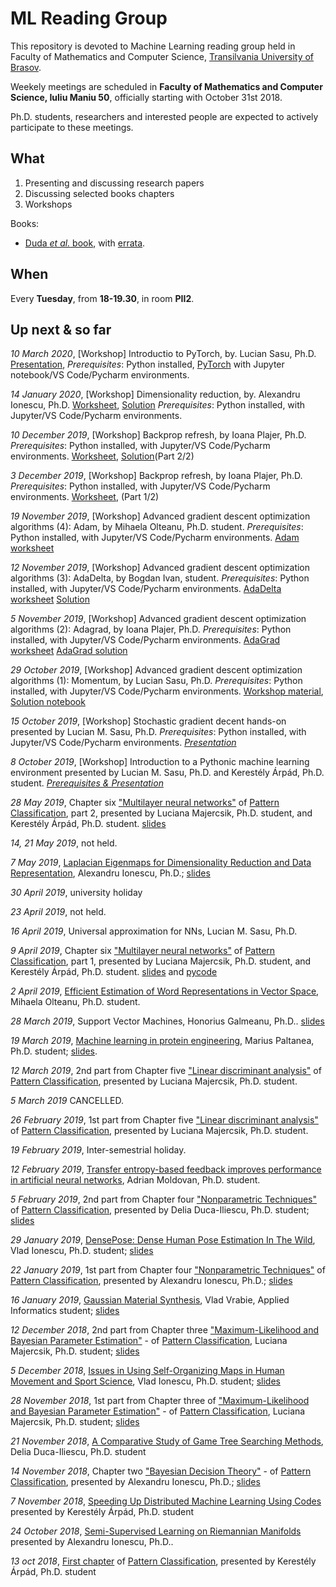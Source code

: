 # ML Reading Group

This repository is devoted to Machine Learning reading group held in Faculty of Mathematics and Computer Science, [Transilvania University of Brasov](http://www.unitv.ro/).

Weekely meetings are scheduled in **Faculty of Mathematics and Computer Science, Iuliu Maniu 50**, officially starting with October 31st 2018.

Ph.D. students, researchers and interested people are expected to actively participate to these meetings.

## What

1) Presenting and discussing research papers
2) Discussing selected books chapters
3) Workshops

Books:

- [Duda *et al.* book](https://www.amazon.com/Pattern-Classification-Pt-1-Richard-Duda/dp/0471056693/), with [errata](https://www.cse.unr.edu/~bebis/CS479/Handouts/Errata.pdf).

## When

Every **Tuesday**, from **18-19.30**, in room **PII2**.

## Up next & so far

*10 March 2020*, [Workshop] Introductio to PyTorch, by. Lucian Sasu, Ph.D. [Presentation](/Presentations/2020/03.march/20/DimensionalityReductionWorksheet.ipynb), *Prerequisites*: Python installed, [PyTorch](https://pytorch.org) with Jupyter notebook/VS Code/Pycharm environments. 

*14 January 2020*, [Workshop] Dimensionality reduction, by. Alexandru Ionescu, Ph.D. [Worksheet](/Presentations/2020/01.January/14/DimensionalityReductionWorksheet.ipynb), [Solution](/Presentations/2020/01.January/14/DimensionalityReductionSolutions.ipynb)  *Prerequisites*: Python installed, with Jupyter/VS Code/Pycharm environments. 

*10 December 2019*, [Workshop] Backprop refresh, by Ioana Plajer, Ph.D. *Prerequisites*: Python installed, with Jupyter/VS Code/Pycharm environments. [Worksheet](/Presentations/2019/12.December/10/Classification-Worksheet-December.ipynb), [Solution](/Presentations/2019/12.December/10/Classification-Worksheet-Solution.ipynb)(Part 2/2)

*3 December 2019*, [Workshop] Backprop refresh, by Ioana Plajer, Ph.D. *Prerequisites*: Python installed, with Jupyter/VS Code/Pycharm environments. [Worksheet](/Presentations/2019/12.December/03/Classification-Worksheet-December.ipynb), (Part 1/2)

*19 November 2019*, [Workshop] Advanced gradient descent optimization algorithms (4): Adam, by Mihaela Olteanu, Ph.D. student. *Prerequisites*: Python installed, with Jupyter/VS Code/Pycharm environments. [Adam worksheet](/Presentations/2019/11.November/19/Adam_Worksheet.ipynb)

*12 November 2019*, [Workshop] Advanced gradient descent optimization algorithms (3): AdaDelta, by Bogdan Ivan, student. *Prerequisites*: Python installed, with Jupyter/VS Code/Pycharm environments. [AdaDelta worksheet](/Presentations/2019/11.November/12/AdaDelta_Worksheet.ipynb) [Solution](/Presentations/2019/11.November/12/AdaDelta_Worksheet_Solved.ipynb)

*5 November 2019*, [Workshop] Advanced gradient descent optimization algorithms (2): Adagrad, by Ioana Plajer, Ph.D. *Prerequisites*: Python installed, with Jupyter/VS Code/Pycharm environments. [AdaGrad worksheet](/Presentations/2019/11.November/05/AdaGrad-Worksheet.ipynb) [AdaGrad solution](/Presentations/2019/11.November/05/AdaGrad_solutions.ipynb)
 
*29 October 2019*, [Workshop] Advanced gradient descent optimization algorithms (1): Momentum, by Lucian Sasu, Ph.D. *Prerequisites*: Python installed, with Jupyter/VS Code/Pycharm environments. [Workshop material](/Presentations/2019/10.October/29/Momentum_workshop.ipynb),  [Solution notebook](/Presentations/2019/10.October/29/Momentum.ipynb)

*15 October 2019*, [Workshop] Stochastic gradient decent hands-on presented by Lucian M. Sasu, Ph.D. *Prerequisites*: Python installed, with Jupyter/VS Code/Pycharm environments. [*Presentation*](/Presentations/2019/10.October/15/sgd.ipynb)

*8 October 2019*, [Workshop] Introduction to a Pythonic machine learning environment presented by Lucian M. Sasu, Ph.D. and Kerestély Árpád, Ph.D. student. [*Prerequisites & Presentation*](/Presentations/2019/10.October/08/IntroToML.ipynb)

*28 May 2019*, Chapter six ["Multilayer neural networks"](https://cds.cern.ch/record/683166/files/0471056693_TOC.pdf) of [Pattern Classification](https://www.amazon.com/Pattern-Classification-Pt-1-Richard-Duda/dp/0471056693/ref=sr_1_1?ie=UTF8&qid=1540993285&sr=8-1&keywords=Classification+duda), part 2, presented by Luciana Majercsik, Ph.D. student, and  Kerestély Árpád, Ph.D. student. [slides](/Presentations/2019/05.May/28/NN_part2.pdf)

*14, 21 May 2019*, not held.

*7 May 2019*, [Laplacian Eigenmaps for Dimensionality Reduction and Data Representation](/Presentations/2019/05.May/07/Laplacian.pdf), Alexandru Ionescu, Ph.D.; [slides](/Presentations/2019/05.May/07/Laplacian_Eigenmaps.pdf)

*30 April 2019*, university holiday

*23 April 2019*, not held.

*16 April 2019*, Universal approximation for NNs, Lucian M. Sasu, Ph.D.

*9 April 2019*, Chapter six ["Multilayer neural networks"](https://cds.cern.ch/record/683166/files/0471056693_TOC.pdf) of [Pattern Classification](https://www.amazon.com/Pattern-Classification-Pt-1-Richard-Duda/dp/0471056693/ref=sr_1_1?ie=UTF8&qid=1540993285&sr=8-1&keywords=Classification+duda), part 1, presented by Luciana Majercsik, Ph.D. student, and  Kerestély Árpád, Ph.D. student. [slides](/Presentations/2019/04.April/09/NN_part1.pdf) and [pycode](/Presentations/2019/04.April/09/python/)

*2 April 2019*, [Efficient Estimation of Word Representations in Vector Space](https://arxiv.org/pdf/1301.3781.pdf), Mihaela Olteanu, Ph.D. student.

*28 March 2019*, Support Vector Machines, Honorius Galmeanu, Ph.D.. [slides](/Presentations/2019/03.March/28/svm-slides.pdf)

*19 March 2019*, [Machine learning in protein engineering](https://arxiv.org/pdf/1811.10775.pdf), Marius Paltanea, Ph.D. student; [slides](/Presentations/2019/03.March/19/ML_protein.pdf).

*12 March 2019*, 2nd part from Chapter five ["Linear discriminant analysis"](https://cds.cern.ch/record/683166/files/0471056693_TOC.pdf) of [Pattern Classification](https://www.amazon.com/Pattern-Classification-Pt-1-Richard-Duda/dp/0471056693/ref=sr_1_1?ie=UTF8&qid=1540993285&sr=8-1&keywords=Classification+duda), presented by Luciana Majercsik, Ph.D. student.

*5 March 2019* CANCELLED.

*26 February 2019*, 1st part from Chapter five ["Linear discriminant analysis"](https://cds.cern.ch/record/683166/files/0471056693_TOC.pdf) of [Pattern Classification](https://www.amazon.com/Pattern-Classification-Pt-1-Richard-Duda/dp/0471056693/ref=sr_1_1?ie=UTF8&qid=1540993285&sr=8-1&keywords=Classification+duda), presented by Luciana Majercsik, Ph.D. student.

*19 February 2019*, Inter-semestrial holiday.

*12 February 2019*, [Transfer entropy-based feedback improves performance in artificial neural networks](https://arxiv.org/pdf/1706.04265.pdf), Adrian Moldovan, Ph.D. student.

*5 February 2019*, 2nd part from Chapter four ["Nonparametric Techniques"](https://cds.cern.ch/record/683166/files/0471056693_TOC.pdf) of [Pattern Classification](https://www.amazon.com/Pattern-Classification-Pt-1-Richard-Duda/dp/0471056693/ref=sr_1_1?ie=UTF8&qid=1540993285&sr=8-1&keywords=Classification+duda), presented by Delia Duca-Iliescu, Ph.D. student; [slides](/Presentations/2019/02.February/05/Prezentare_ML_5_feb.pdf)

*29 January 2019*, [DensePose: Dense Human Pose Estimation In The Wild](https://research.fb.com/wp-content/uploads/2018/03/densepose-dense-human-pose-estimation-in-thewild.pdf?), Vlad Ionescu, Ph.D. student; [slides](/Presentations/2019/01.January/29/DensePose_IonescuVlad.pdf)

*22 January 2019*, 1st part from Chapter four ["Nonparametric Techniques"](https://cds.cern.ch/record/683166/files/0471056693_TOC.pdf) of [Pattern Classification](https://www.amazon.com/Pattern-Classification-Pt-1-Richard-Duda/dp/0471056693/ref=sr_1_1?ie=UTF8&qid=1540993285&sr=8-1&keywords=Classification+duda), presented by Alexandru Ionescu, Ph.D.; [slides](/Presentations/2019/01.January/22/Nonparametric_techniques_Chapter4Part1.pdf)

*16 January 2019*, [Gaussian Material Synthesis](https://users.cg.tuwien.ac.at/zsolnai/gfx/gaussian-material-synthesis/), Vlad Vrabie, Applied Informatics student; [slides](/Presentations/2019/01.January/16/Prezentare_Cerc_ML.pdf)

*12 December 2018*, 2nd part from Chapter three ["Maximum-Likelihood and Bayesian Parameter Estimation"](https://cds.cern.ch/record/683166/files/0471056693_TOC.pdf) - of [Pattern Classification](https://www.amazon.com/Pattern-Classification-Pt-1-Richard-Duda/dp/0471056693/ref=sr_1_1?ie=UTF8&qid=1540993285&sr=8-1&keywords=Classification+duda), Luciana Majercsik, Ph.D. student; [slides](/Presentations/2018/12.December/12/Hidden_Markov_models.pdf)

*5 December 2018*, [Issues in Using Self-Organizing Maps in Human Movement and Sport Science](https://content.sciendo.com/view/journals/ijcss/16/1/article-p1.xml), Vlad Ionescu, Ph.D. student; [slides](/Presentations/2018/12.December/05/Issues_in_Using_Self-Organizing_Maps_in_Human_Movement_and_Sport_Science.pdf)

*28 November 2018*, 1st part from Chapter three of ["Maximum-Likelihood and Bayesian Parameter Estimation"](https://cds.cern.ch/record/683166/files/0471056693_TOC.pdf) - of [Pattern Classification](https://www.amazon.com/Pattern-Classification-Pt-1-Richard-Duda/dp/0471056693/ref=sr_1_1?ie=UTF8&qid=1540993285&sr=8-1&keywords=Classification+duda), Luciana Majercsik, Ph.D. student; [slides](/Presentations/2018/11.November/28/Max_likelihood.pdf)

*21 November 2018*, [A Comparative Study of Game Tree Searching Methods](/Presentations/2018/11.November/21/A_Comparative_Study_of_Game_Tree_Searching_Methods.pdf), Delia Duca-Iliescu, Ph.D. student

*14 November 2018*, Chapter two ["Bayesian Decision Theory"](https://cds.cern.ch/record/683166/files/0471056693_TOC.pdf) - of [Pattern Classification](https://www.amazon.com/Pattern-Classification-Pt-1-Richard-Duda/dp/0471056693/ref=sr_1_1?ie=UTF8&qid=1540993285&sr=8-1&keywords=Classification+duda), presented by Alexandru Ionescu, Ph.D.; [slides](/Presentations/2018/11.November/14/Bayesian_decision_theory_(PC2).pdf)

*7 November 2018*, [Speeding Up Distributed Machine Learning Using Codes](https://github.com/lmsasu/MLReadingGroup/tree/master/Presentations/2018/11.November/07) presented by Kerestély Árpád, Ph.D. student 

*24 October 2018*, [Semi-Supervised Learning on Riemannian Manifolds](http://people.cs.uchicago.edu/~niyogi/papersps/BNMLJ.pdf) presented by Alexandru Ionescu, Ph.D.. 

*13 oct 2018*, [First chapter](https://cds.cern.ch/record/683166/files/0471056693_TOC.pdf) of [Pattern Classification](https://www.amazon.com/Pattern-Classification-Pt-1-Richard-Duda/dp/0471056693/ref=sr_1_1?ie=UTF8&qid=1540993285&sr=8-1&keywords=Classification+duda), presented by Kerestély Árpád, Ph.D. student
